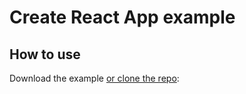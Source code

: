 # Create React App example

## How to use

Download the example [or clone the repo](https://github.com/mui/material-ui):

